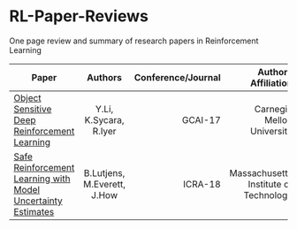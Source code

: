 # RL-Paper-Reviews
One page review and summary of research papers in Reinforcement Learning



| Paper         | Authors        | Conference/Journal  | Authors Affiliation |
| ------------- |:-------------:| -----:| -----:|
| [Object Sensitive Deep Reinforcement Learning](https://arxiv.org/abs/1809.06064) | Y.Li, K.Sycara, R.Iyer | GCAI-17  | Carnegie Mellon University |
| [Safe Reinforcement Learning with Model Uncertainty Estimates](https://arxiv.org/abs/1810.08700) | B.Lutjens, M.Everett, J.How      | ICRA-18 | Massachusetts Institute of Technology |
